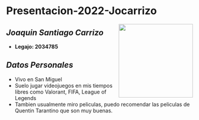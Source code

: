 # **Presentacion-2022-Jocarrizo**
<div class="pull-right"><img src="https://user-images.githubusercontent.com/102752282/161867473-84c54b56-f993-4354-951a-0501ce9b4c12.jpeg"alt="" width="200" height="auto" align="right"></div/>

## **_Joaquin Santiago Carrizo_** 

- **Legajo: 2034785**

## **_Datos Personales_**
- Vivo en San Miguel 
- Suelo jugar videojuegos en mis tiempos libres como Valorant, FIFA, League of Legends
- Tambien usualmente miro peliculas, puedo recomendar las peliculas de Quentin Tarantino que son muy buenas.


